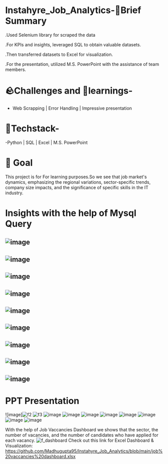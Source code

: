 # Instahyre_Job_Analytics-📑Brief Summary

.Used Selenium library for scraped the data

.For KPIs and insights, leveraged SQL to obtain valuable datasets.

.Then transferred datasets to Excel for visualization.

.For the presentation, utilized M.S. PowerPoint with the assistance of team members.

# 🪨Challenges and 🧠learnings-
- Web Scrapping | Error Handling | Impressive presentation

# 🤖Techstack-
-Python | SQL | Excel | M.S. PowerPoint

# 🎯 Goal
This project is for For learning purposes.So we see that job market's dynamics, emphasizing the regional variations, sector-specific trends, company size impacts, and the significance of specific skills in the IT industry. 

# Insights with the help of Mysql Query 
![image](https://github.com/Madhugupta95/Instahyre_Job_Analytics/assets/117964914/9df0bf7e-90d6-48fb-9f5c-fc82fda6f1b8)
-----------------------------------------------------------------------------------------------------------------------
![image](https://github.com/Madhugupta95/Instahyre_Job_Analytics/assets/117964914/d6e2585d-d36a-4e22-a64c-42fda21da3e4)
-----------------------------------------------------------------------------------------------------------------------
![image](https://github.com/Madhugupta95/Instahyre_Job_Analytics/assets/117964914/25597067-461f-4355-a024-e4a107923008)
-----------------------------------------------------------------------------------------------------------------------
![image](https://github.com/Madhugupta95/Instahyre_Job_Analytics/assets/117964914/6c53c655-01ab-4214-8630-2725f33c68e1)
-----------------------------------------------------------------------------------------------------------------------
![image](https://github.com/Madhugupta95/Instahyre_Job_Analytics/assets/117964914/206b030e-d7f3-4b86-a9a4-e2db7296adb1)
-----------------------------------------------------------------------------------------------------------------------
![image](https://github.com/Madhugupta95/Instahyre_Job_Analytics/assets/117964914/c173a3e0-a828-442e-8b91-babcde7b2004)
-----------------------------------------------------------------------------------------------------------------------
![image](https://github.com/Madhugupta95/Instahyre_Job_Analytics/assets/117964914/b3c20eb9-d227-4fab-b01f-dfe28e6dcc2e)
-----------------------------------------------------------------------------------------------------------------------
![image](https://github.com/Madhugupta95/Instahyre_Job_Analytics/assets/117964914/b3000f57-7e3c-456c-bdf6-d9674a3a2b1c)
-----------------------------------------------------------------------------------------------------------------------
![image](https://github.com/Madhugupta95/Instahyre_Job_Analytics/assets/117964914/5aa95b70-243f-40ed-b728-37831b8dac02)
-----------------------------------------------------------------------------------------------------------------------

# PPT Presentation
![image]![f2](https://github.com/Madhugupta95/Instahyre_Job_Analytics/assets/117964914/ce96be57-e716-41cf-b56b-627954a1e569)
![f3](https://github.com/Madhugupta95/Instahyre_Job_Analytics/assets/117964914/ebffc435-99e0-4fe4-b1b8-d627001c54ea)
![image](https://github.com/Madhugupta95/Instahyre_Job_Analytics/assets/117964914/c3a35447-12d2-4162-82ba-be5d18e8010c)
![image](https://github.com/Madhugupta95/Instahyre_Job_Analytics/assets/117964914/74ec841e-734c-4ffd-94aa-c2d00ae2469c)
![image](https://github.com/Madhugupta95/Instahyre_Job_Analytics/assets/117964914/e6b3fd1d-710f-4c90-97b4-5d2f53599a1e)
![image](https://github.com/Madhugupta95/Instahyre_Job_Analytics/assets/117964914/f17b0808-d0d4-4745-903b-8c2b93c76314)
![image](https://github.com/Madhugupta95/Instahyre_Job_Analytics/assets/117964914/84fa5ec7-6aa4-4e23-acfe-6fee04dcbbf4)
![image](https://github.com/Madhugupta95/Instahyre_Job_Analytics/assets/117964914/944f4d44-da2c-44c3-9ba9-9f87727b927d)
![image](https://github.com/Madhugupta95/Instahyre_Job_Analytics/assets/117964914/e1a3a2dd-c82b-4996-a8d2-5e70db40ad3d)
![image](https://github.com/Madhugupta95/Instahyre_Job_Analytics/assets/117964914/d70b356e-512d-43cc-895d-4fe92fe01047)

With the help of Job Vaccancies Dashboard we shows that the sector, the number of vacancies, and the number
of candidates who have applied for each vacancy.
![f_dashboard](https://github.com/Madhugupta95/Instahyre_Job_Analytics/assets/117964914/c36943cd-3979-4721-97fc-5dc43e41a5f3)
Check out this link for Excel Dashboard & Visualization:
https://github.com/Madhugupta95/Instahyre_Job_Analytics/blob/main/job%20vaccancies%20dashboard.xlsx


























 
















